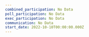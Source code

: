 ```yaml
---
combined_participation: No Data
poll_participation: No Data
exec_participation: No Data
communication: No Data
start_date: 2022-10-10T00:00:00.000Z
---
```


